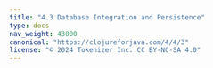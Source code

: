 ```yaml
---
title: "4.3 Database Integration and Persistence"
type: docs
nav_weight: 43000
canonical: "https://clojureforjava.com/4/4/3"
license: "© 2024 Tokenizer Inc. CC BY-NC-SA 4.0"
---
```

